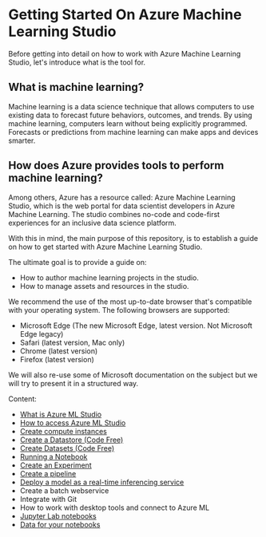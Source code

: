 # Getting Started On Azure Machine Learning Studio

Before getting into detail on how to work with Azure Machine Learning Studio, let's introduce what is the tool for. 

## What is machine learning?
Machine learning is a data science technique that allows computers to use existing data to forecast future behaviors, outcomes, and trends. By using machine learning, computers learn without being explicitly programmed. Forecasts or predictions from machine learning can make apps and devices smarter. 

## How does Azure provides tools to perform machine learning?
Among others, Azure has a resource called: Azure Machine Learning Studio, which is the web portal for data scientist developers in Azure Machine Learning. The studio combines no-code and code-first experiences for an inclusive data science platform.

With this in mind, the main purpose of this repository, is to establish a guide on how to get started with Azure Machine Learning Studio.

The ultimate goal is to provide a guide on:

* How to author machine learning projects in the studio.
* How to manage assets and resources in the studio.

We recommend the use of the most up-to-date browser that's compatible with your operating system. The following browsers are supported:

* Microsoft Edge (The new Microsoft Edge, latest version. Not Microsoft Edge legacy)
* Safari (latest version, Mac only)
* Chrome (latest version)
* Firefox (latest version)

We will also re-use some of Microsoft documentation on the subject but we will try to present it in a structured way.


Content: 

* [What is Azure ML Studio](https://github.com/felicity-borg/Getting-Started-On-Azure-ML/blob/main/Azure-ML-Studio.md)
* [How to access Azure ML Studio](https://github.com/felicity-borg/Getting-Started-On-Azure-ML/blob/main/Azure-ML-Studio.md)
* [Create compute instances](https://github.com/felicity-borg/Getting-Started-On-Azure-ML/blob/main/Create-Compute-Instance.md)
* [Create a Datastore (Code Free)](https://github.com/felicity-borg/Getting-Started-On-Azure-ML/blob/main/Work-With-Data-in-Azure-ML.md)
* [Create Datasets (Code Free)](https://github.com/felicity-borg/Getting-Started-On-Azure-ML/blob/main/Work-With-Data-in-Azure-ML.md)
* [Running a Notebook](https://github.com/felicity-borg/Getting-Started-On-Azure-ML/blob/main/Clone-and-Run-a-Notebook.md)
* [Create an Experiment](https://github.com/felicity-borg/Getting-Started-On-Azure-ML/blob/main/Azure-ML-Experiments.md)
* [Create a pipeline](https://github.com/felicity-borg/Getting-Started-On-Azure-ML/blob/main/Orchestrate-ML-With-Pipelines.md)
* [Deploy a model as a real-time inferencing service](https://github.com/felicity-borg/Getting-Started-On-Azure-ML/blob/main/Deploy-Real-Time-Service.md)
* Create a batch webservice
* Integrate with Git
* How to work with desktop tools and connect to Azure ML
* [Jupyter Lab notebooks](https://github.com/felicity-borg/Getting-Started-On-Azure-ML/tree/main/labs)
* [Data for your notebooks](https://github.com/felicity-borg/Getting-Started-On-Azure-ML/tree/main/labs)
